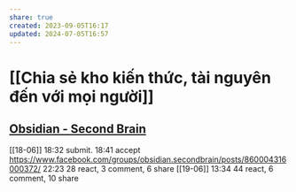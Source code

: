 ```yaml
---
share: true
created: 2023-09-05T16:17
updated: 2024-07-05T16:57
---
```

# [[Chia sẻ kho kiến thức, tài nguyên đến với mọi người]]
## [Obsidian - Second Brain](https://www.facebook.com/groups/obsidian.secondbrain/)
[[18-06]] 18:32 submit. 18:41 accept
https://www.facebook.com/groups/obsidian.secondbrain/posts/860004316000372/
22:23 28 react, 3 comment, 6 share
[[19-06]] 13:34 44 react, 6 comment, 10 share